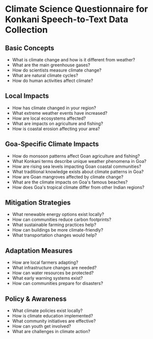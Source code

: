 # Climate Science Questionnaire for Konkani Speech-to-Text Data Collection

## Basic Concepts

- What is climate change and how is it different from weather?
- What are the main greenhouse gases?
- How do scientists measure climate change?
- What are natural climate cycles?
- How do human activities affect climate?

## Local Impacts

- How has climate changed in your region?
- What extreme weather events have increased?
- How are local ecosystems affected?
- What are impacts on agriculture and fishing?
- How is coastal erosion affecting your area?

## Goa-Specific Climate Impacts

- How do monsoon patterns affect Goan agriculture and fishing?
- What Konkani terms describe unique weather phenomena in Goa?
- How are rising sea levels impacting Goan coastal communities?
- What traditional knowledge exists about climate patterns in Goa?
- How are Goan mangroves affected by climate change?
- What are the climate impacts on Goa's famous beaches?
- How does Goa's tropical climate differ from other Indian regions?

## Mitigation Strategies

- What renewable energy options exist locally?
- How can communities reduce carbon footprints?
- What sustainable farming practices help?
- How can buildings be more climate-friendly?
- What transportation changes would help?

## Adaptation Measures

- How are local farmers adapting?
- What infrastructure changes are needed?
- How can water resources be protected?
- What early warning systems exist?
- How can communities prepare for disasters?

## Policy & Awareness

- What climate policies exist locally?
- How is climate education implemented?
- What community initiatives are effective?
- How can youth get involved?
- What are challenges in climate action?
